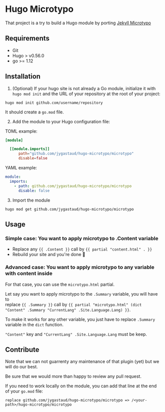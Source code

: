 # Hugo Microtypo

That project is a try to build a Hugo module by porting [Jekyll Microtypo](https://github.com/borisschapira/jekyll-microtypo)


## Requirements

* Git
* Hugo > v0.56.0
* go >= 1.12

## Installation

1. (Optional) If your hugo site is not already a Go module, initialize it with `hugo mod init` and the URL of your repository at the root of your project:

`hugo mod init github.com/username/repository`

It should create a `go.mod` file.

2. Add the module to your Hugo configuration file:

TOML example:

```toml
[module]

  [[module.imports]]
      path="github.com/jygastaud/hugo-microtypo/microtypo"
      disable=false
```

YAML example:
```yaml
module:
  imports:
    - path: github.com/jygastaud/hugo-microtypo/microtypo
      disable: false
```

3. Import the module

```
hugo mod get github.com/jygastaud/hugo-microtypo/microtypo
```

## Usage

### Simple case: You want to apply microtypo to .Content variable

* Replace any `{{ .Content }}` call by `{{ partial "content.html" . }}`
* Rebuild your site and you're done :tada:

### Advanced case: You want to apply microtypo to any variable with content inside

For that case, you can use the `microtypo.html` partial.

Let say you want to apply microtypo to the `.Summary` variable, you will have to  
replace `{{ .Summary }}` call by `{{ partial "microtypo.html" (dict "Content" .Summary "CurrentLang" .Site.Language.Lang) }}`.

To make it works for any other variable, you just have to replace `.Summary` variable in the `dict` function.

`"Content"` key and `"CurrentLang" .Site.Language.Lang` must be keep.


## Contribute

Note that we can not guarrenty any maintenance of that plugin (yet) but we will do our best.

Be sure that we would more than happy to review any pull request.

If you need to work locally on the module, you can add that line at the end of your `go.mod` file:

```
replace github.com/jygastaud/hugo-microtypo/microtypo => /<your-path>/hugo-microtypo/microtypo
```
